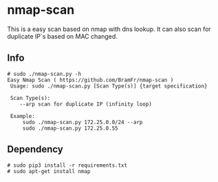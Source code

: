 # nmap-scan

This is a easy scan based on nmap with dns lookup. It can also scan for duplicate IP`s based on MAC changed.

## Info
```console
# sudo ./nmap-scan.py -h
Easy Nmap Scan ( https://github.com/BramFr/nmap-scan )
 Usage: sudo ./nmap-scan.py [Scan Type(s)] {target specification}

 Scan Type(s):
    --arp scan for duplicate IP (infinity loop)

 Example: 
     sudo ./nmap-scan.py 172.25.0.0/24 --arp
     sudo ./nmap-scan.py 172.25.0.55

```

## Dependency
```console
# sudo pip3 install -r requirements.txt
# sudo apt-get install nmap
```